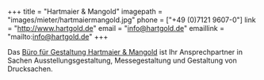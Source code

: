 +++
title = "Hartmaier & Mangold"
imagepath = "images/mieter/hartmaiermangold.jpg"
phone = ["+49 (0)7121 9607-0"]
link = "http://www.hartgold.de"
email = "info@hartgold.de"
emaillink = "mailto:info@hartgold.de"
+++

Das [Büro für Gestaltung Hartmaier & Mangold](http://www.hartgold.de) ist Ihr Ansprechpartner in Sachen Ausstellungsgestaltung, Messegestaltung und Gestaltung von Drucksachen.